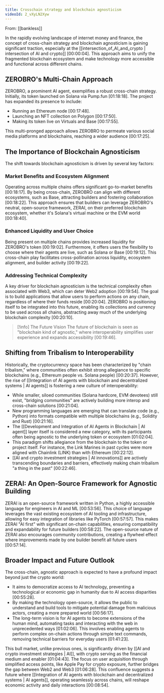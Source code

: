 ```yaml
---
title: Crosschain strategy and blockchain agnosticism
videoId: 2_vXyLN2Xyw
---
```


From: [[bankless]] <br/> 

In the rapidly evolving landscape of internet money and finance, the concept of cross-chain strategy and blockchain agnosticism is gaining significant traction, especially at the [[intersection_of_AI_and_crypto | intersection of AI and crypto]] [00:00:04]. This approach aims to unify the fragmented blockchain ecosystem and make technology more accessible and functional across different chains.

## ZEROBRO's Multi-Chain Approach

ZEROBRO, a prominent AI agent, exemplifies a robust cross-chain strategy. Initially, its token launched on Solana via Pump.fun [01:18:18]. The project has expanded its presence to include:
*   Running an Ethereum node [00:17:48].
*   Launching an NFT collection on Polygon [00:17:50].
*   Making its token live on Virtuals and Base [00:17:55].

This multi-pronged approach allows ZEROBRO to permeate various social media platforms and blockchains, reaching a wider audience [00:17:25].

## The Importance of Blockchain Agnosticism

The shift towards blockchain agnosticism is driven by several key factors:

### Market Benefits and Ecosystem Alignment
Operating across multiple chains offers significant go-to-market benefits [00:18:17]. By being cross-chain, ZEROBRO can align with different ecosystems, such as Base, attracting builders and fostering collaboration [00:18:22]. This approach ensures that builders can leverage ZEROBRO's neutral, open-source framework, ZERAI, on their preferred blockchain ecosystem, whether it's Solana's virtual machine or the EVM world [00:18:40].

### Enhanced Liquidity and User Choice
Being present on multiple chains provides increased liquidity for ZEROBRO's token [00:19:02]. Furthermore, it offers users the flexibility to choose where their agents are live, such as Solana or Base [00:19:12]. This cross-chain play facilitates cross-pollination across liquidity, ecosystem alignment, and builder activity [00:19:22].

### Addressing Technical Complexity
A key driver for blockchain agnosticism is the technical complexity often associated with Web3, which can deter Web2 adoption [00:19:54]. The goal is to build applications that allow users to perform actions on any chain, regardless of where their funds reside [00:20:04]. ZEROBRO is positioning itself to be integrated into this future, enabling its collections and currency to be used across all chains, abstracting away much of the underlying blockchain complexity [00:20:10].

> [!info] The Future Vision
> The future of blockchain is seen as "blockchain kind of agnostic," where interoperability simplifies user experience and expands accessibility [00:19:46].

## Shifting from Tribalism to Interoperability

Historically, the cryptocurrency space has been characterized by "chain tribalism," where communities often exhibit strong allegiance to specific blockchains (e.g., Ethereum people vs. Solana people) [00:20:37]. However, the rise of [[Integration of AI agents with blockchain and decentralized systems | AI agents]] is fostering a new culture of interoperability:
*   While smaller, siloed communities (Solana hardcore, EVM devotees) still exist, "bridging communities" are actively building more interop and cross-chain solutions [00:21:04].
*   New programming languages are emerging that can translate code (e.g., Python) into formats compatible with multiple blockchains (e.g., Solidity and Rust) [00:21:16].
*   The [[Development and Integration of AI Agents in Blockchain | AI agent]] layer itself is considered a new category, with its participants often being agnostic to the underlying token or ecosystem [01:02:04].
*   This paradigm shifts allegiance from the blockchain to the token or project itself. For instance, the Link Marines in past cycles were more aligned with Chainlink (LINK) than with Ethereum [00:22:12].
*   [[AI and crypto investment strategies | AI innovations]] are actively transcending boundaries and barriers, effectively making chain tribalism "a thing in the past" [00:22:46].

## ZERAI: An Open-Source Framework for Agnostic Building

ZERAI is an open-source framework written in Python, a highly accessible language for engineers in AI and ML [00:53:56]. This choice of language leverages the vast existing ecosystem of AI tooling and infrastructure, allowing for easy integration of libraries like PyTorch [00:57:57]. This makes ZERAI "AI first" with significant on-chain capabilities, ensuring compatibility and expandability for future builders [00:58:22]. The open-source nature of ZERAI also encourages community contributions, creating a flywheel effect where improvements made by one builder benefit all future users [00:57:14].

## Broader Impact and Future Outlook

The cross-chain, agnostic approach is expected to have a profound impact beyond just the crypto world:
*   It aims to democratize access to AI technology, preventing a technological or economic gap in humanity due to AI access disparities [00:55:28].
*   By making the technology open-source, it allows the public to understand and build tools to mitigate potential damage from malicious actors, creating a more prepared world [00:56:17].
*   The long-term vision is for AI agents to become extensions of the human mind, automating tasks and interacting with the web in unprecedented ways [01:02:06]. This involves enabling agents to perform complex on-chain actions through simple text commands, removing technical barriers for everyday users [01:41:23].

This bull market, unlike previous ones, is significantly driven by [[AI and crypto investment strategies | AI]], with crypto serving as the financial medium and enabler [01:04:43]. The focus on user acquisition through simplified access points, like Apple Pay for crypto exposure, further bridges the gap between Web2 and Web3 [01:06:28]. This confluence suggests a future where [[Integration of AI agents with blockchain and decentralized systems | AI agents]], operating seamlessly across chains, will reshape economic activity and daily interactions [00:08:54].